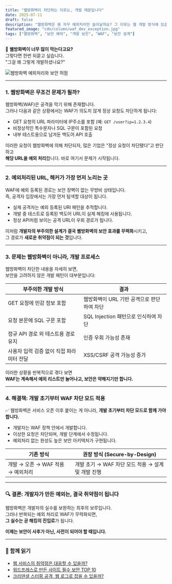 ```yaml
---
title: "웹방화벽이 차단하는 이유는, 개발 때문입니다"
date: 2025-07-11
draft: false
description: "웹방화벽은 왜 자꾸 예외처리만 늘어날까요? 그 이유는 웹 개발 방식에 있습니다. 보안을 고려하지 않은 개발은 결국 새로운 취약점이 됩니다."
featured_image: "cdn/column/waf_dev_exception.jpg"
tags: ["웹방화벽", "보안 예외", "개발 보안", "WAF", "보안 설계"]
---
```


🚧 **웹방화벽이 너무 많이 막는다고요?**  
그렇다면 한번 되묻고 싶습니다.  
"그걸 왜 그렇게 개발하셨나요?"

<!--more-->

![웹방화벽 예외처리와 보안 허점](https://blog.plura.io/cdn/column/waf_dev_exception.jpg)

---

### 1. **웹방화벽은 무조건 문제가 될까?**

웹방화벽(WAF)은 공격을 막기 위해 존재합니다.  
그러나 다음과 같은 상황에서는 WAF가 의도치 않게 정상 요청도 차단하게 됩니다:

- GET 요청의 URL 파라미터에 IP주소를 포함 (예: `GET /user?ip=1.2.3.4`)
- 비정상적인 특수문자나 SQL 구문이 포함된 요청
- 내부 테스트용으로 남겨둔 백도어 API 호출

이러한 요청이 웹방화벽에 의해 차단되자, 많은 기업은 "정상 요청이 차단됐다"고 판단하고  
**해당 URL을 예외 처리**합니다. 바로 여기서 문제가 시작됩니다.

---

### 2. **예외처리된 URL, 해커가 가장 먼저 노리는 곳**

WAF에 예외 등록된 경로는 보안 장벽이 없는 무방비 상태입니다.  
즉, 공격자 입장에서는 가장 먼저 탐색할 대상이 됩니다.

- 실제 공격자는 예외 등록된 URI 패턴을 추적합니다.
- 개발 중 테스트로 등록된 백도어 URL이 실제 해킹에 사용됩니다.
- 정상 API처럼 보이는 공격 URL이 우회 경로가 됩니다.

이처럼 **개발자의 부주의한 설계가 결국 웹방화벽의 보안 효과를 무력화**시키고,  
그 경로가 **새로운 취약점이 되는 것**입니다.

---

### 3. **문제는 웹방화벽이 아니라, 개발 프로세스**

웹방화벽이 차단한 내용을 자세히 보면,  
보안을 고려하지 않은 개발 패턴이 대부분입니다:

| 부주의한 개발 방식                  | 결과                                  |
|-------------------------------|-------------------------------------|
| GET 요청에 민감 정보 포함            | 웹방화벽이 URL 기반 공격으로 판단하여 차단 |
| 요청 본문에 SQL 구문 포함            | SQL Injection 패턴으로 인식하여 차단     |
| 정규 API 경로 외 테스트용 경로 유지     | 인증 우회 가능성 존재                    |
| 사용자 입력 검증 없이 직접 파라미터 전달 | XSS/CSRF 공격 가능성 증가                |

이러한 상황을 반복적으로 겪다 보면  
**WAF는 계속해서 예외 리스트만 늘어나고, 보안은 약해지기만 합니다.**

---

### 4. **해결책: 개발 초기부터 WAF 차단 모드 적용**

✅ 웹방화벽은 서비스 오픈 이후 붙이는 게 아니라, **개발 초기부터 차단 모드로 함께 가야 합니다.**

- 개발자는 WAF 정책 안에서 개발합니다.
- 이상한 요청은 차단되며, 개발 단계에서 수정됩니다.
- 예외처리 없는 완성도 높은 보안 아키텍처가 구현됩니다.

| 기존 방식                      | 권장 방식 (Secure-by-Design)     |
|-------------------------------|----------------------------------|
| 개발 → 오픈 → WAF 적용 → 예외처리 | 개발 초기 → WAF 차단 모드 적용 → 설계 및 개발 진행 |

---

### 🔍 결론: 개발자가 만든 예외는, 결국 취약점이 됩니다

웹방화벽은 개발자의 실수를 보완하는 최후의 보루입니다.  
그러나 반복되는 예외 처리로 WAF가 무력화되면,  
**그 실수는 곧 해킹의 진입로**가 됩니다.

**이제는 보안이 사후가 아닌, 사전이 되어야 할 때입니다.**

---

### 📖 함께 읽기

- [웹 서비스의 취약점은 대응할 수 있을까?](https://blog.plura.io/ko/column/vulnerabilities_web/)  
- [워드프레스로 만든 사이트 필수 보안 TOP 10](https://blog.plura.io/ko/column/wordpress_security_top10/)  
- [크리덴셜 스터핑 공격, 웹 로그로 잡을 수 있을까?](https://blog.plura.io/ko/column/credential_stuffing/)  
